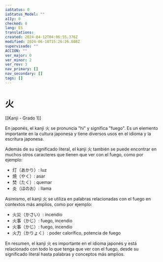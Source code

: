 ```yaml
---
iaStatus: 0
iaStatus_Model: ""
a11y: 0
checked: 0
lang: ES
translations: 
created: 2024-04-12T04:06:55.376Z
modified: 2024-06-10T15:26:26.008Z
supervisado: ""
ACCION: ""
ver_major: 0
ver_minor: 2
ver_rev: 3
nav_primary: []
nav_secondary: []
tags: []
---
```

# 火

[[Kanji - Grado 1]]

En japonés, el kanji 火 se pronuncia "hi" y significa "fuego". Es un elemento importante en la cultura japonesa y tiene diversos usos en el idioma y la escritura japonesa.

Además de su significado literal, el kanji 火 también se puede encontrar en muchos otros caracteres que tienen que ver con el fuego, como por ejemplo:

- 灯（あかり）: luz
- 焼（やく）: asar
- 焚（たく）: quemar
- 炎（ほのお）: llama

Asimismo, el kanji 火 se utiliza en palabras relacionadas con el fuego en contextos más amplios, como por ejemplo:

- 火災（かさい）: incendio
- 火事（かじ）: fuego, incendio
- 火事（かじ）: fuego, incendio
- 火力（かりょく）: poder calorífico, potencia de fuego

En resumen, el kanji 火 es importante en el idioma japonés y está relacionado con todo lo que tenga que ver con el fuego, desde su significado literal hasta palabras y conceptos más amplios.
